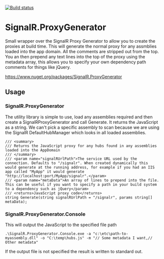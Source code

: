 [![Build status](https://ci.appveyor.com/api/projects/status/d4db0qvbs5w276a4?svg=true)](https://ci.appveyor.com/project/cjbhaines/signalr-proxygenerator)

# SignalR.ProxyGenerator

Small wrapper over the SignalR Proxy Generator to allow you to create the proxies at build time. This will generate the normal proxy for any assmblies loaded into the app domain. All the comments are stripped out from the top. You an then prepend any text lines into the top of the proxy using the metadata array, this allows you to specify your own dependency path comments for things like jQuery.

https://www.nuget.org/packages/SignalR.ProxyGenerator

## Usage

### SignalR.ProxyGenerator
The utility library is simple to use, load any assemblies required and then create a SignalRProxyGenerator and call Generate. It returns the JavaScript as a string. We can't pick a specific assembly to scan because we are using the SignalR DefaultHubManager which looks in all loaded assemblies.

    /// <summary>
    /// Returns the JavaScript proxy for any hubs found in any assemblies loaded into the AppDomain
    /// </summary>
    /// <param name="signalRUrlPath">The service URL used by the connection. Defaults to "/signalr". When created dynamically this would generate at the running address, for example if you had an IIS app called "MyApp" it would generate "http://localhost:port/MyApp/signalr".</param>
    /// <param name="metaData">An array of lines to prepend into the file. This can be useful if you want to specify a path in your build system to a dependency such as jQuery</param>
    /// <returns>JavaScript proxy code</returns>
    string Generate(string signalRUrlPath = "/signalr", params string[] metaData);


### SignalR.ProxyGenerator.Console
This will output the JavaScript to the specified file path

    .\SignalR.ProxyGenerator.Console.exe -a "c:\etc\path-to-myassembly.dll" -o "C:\temp\hubs.js" -m "// Some metadata I want,// Other metadata"

If the output file is not specified the result is written to standard out.